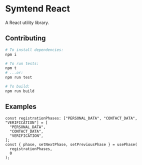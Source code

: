 # Symtend React

A React utility library.

## Contributing

```bash
# To install dependencies:
npm i

# To run tests:
npm t
# ...or:
npm run test

# To build:
npm run build
```

## Examples

```tsx
const registrationPhases: ["PERSONAL_DATA", "CONTACT_DATA", "VERIFICATION"] = [
  "PERSONAL_DATA",
  "CONTACT_DATA",
  "VERIFICATION",
];
const { phase, setNextPhase, setPreviousPhase } = usePhase(
  registrationPhases,
  0
);
```
